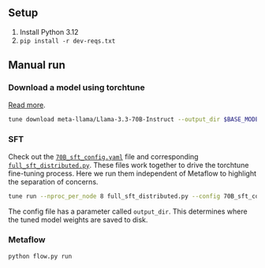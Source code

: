 ## Setup 

1. Install Python 3.12
2. `pip install -r dev-reqs.txt`

## Manual run

### Download a model using torchtune

[Read more](https://pytorch.org/torchtune/stable/tutorials/first_finetune_tutorial.html#downloading-a-model).
```bash
tune download meta-llama/Llama-3.3-70B-Instruct --output_dir $BASE_MODEL_DIR
```

### SFT

Check out the [`70B_sft_config.yaml`](./70B_sft_config.yaml) file and corresponding [`full_sft_distributed.py`](./full_sft_distributed.py).
These files work together to drive the torchtune fine-tuning process.
Here we run them independent of Metaflow to highlight the separation of concerns.

```bash
tune run --nproc_per_node 8 full_sft_distributed.py --config 70B_sft_config.yaml 
```

The config file has a parameter called `output_dir`. 
This determines where the tuned model weights are saved to disk. 

### Metaflow

```bash
python flow.py run
```